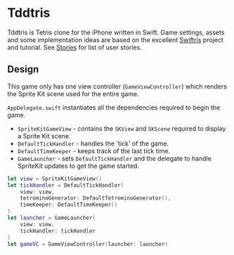 # Tddtris

Tddtris is Tetris clone for the iPhone written in Swift. Game settings, assets and some implementation ideas are based on the excellent [Swiftris](https://github.com/Bloc/swiftris) project and tutorial. See [Stories](Stories.md) for list of user stories.

## Design

This game only has one view controller (`GameViewController`) which renders the Sprite Kit scene used for the entire game.

`AppDelegate.swift` instantiates all the dependencies required to begin the game.

* `SpriteKitGameView` - contains the `SKView` and `SKScene` required to display a Sprite Kit scene.
* `DefaultTickHandler` - handles the 'tick' of the game.
* `DefaultTimeKeeper` - keeps track of the last tick time.
* `GameLauncher` - sets `DefaultTickHandler` and the delegate to handle SpriteKit updates to get the game started.

```swift
let view = SpriteKitGameView()
let tickHandler = DefaultTickHandler(
    view: view,
    tetrominoGenerator: DefaultTetrominoGenerator(),
    timeKeeper: DefaultTimeKeeper()
)
let launcher = GameLauncher(
    view: view,
    tickHandler: tickHandler
)
let gameVC = GameViewController(launcher: launcher)
```
